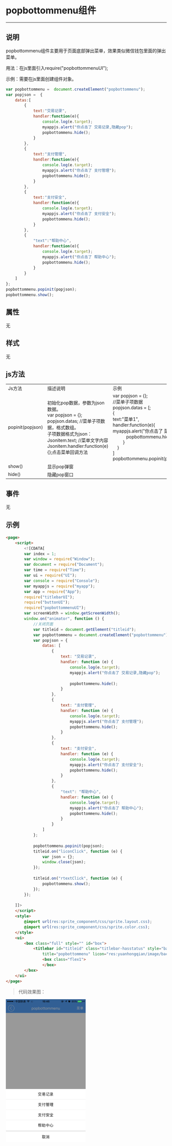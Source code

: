 # popbottommenu组件  

----------

<h2 id="cid_0">说明</h2>

popbottommenu组件主要用于页面底部弹出菜单，效果类似微信钱包里面的弹出菜单。  

用法：在js里面引入require("popbottommenuUI");  

示例：需要在js里面创建组件对象。  
   
```javascript
var popbottommenu =  document.createElement("popbottommenu");
var popjson =  {
    datas:[
        {
            text:"交易记录",
            handler:function(e){
                console.log(e.target);
                myappjs.alert("你点击了 交易记录,隐藏pop");
                popbottommenu.hide(); 
            }
        },
        {
            text:"支付管理",
            handler:function(e){
                console.log(e.target);
                myappjs.alert("你点击了 支付管理");
                popbottommenu.hide();
            }
        },
        {
            text:"支付安全",
            handler:function(e){
                console.log(e.target);
                myappjs.alert("你点击了 支付安全");
                popbottommenu.hide();
            }
        },
        {
            "text":"帮助中心",
            handler:function(e){
                console.log(e.target);
                myappjs.alert("你点击了 帮助中心");
                popbottommenu.hide();
            }
        }
    ]
};
popbottommenu.popinit(popjson);
popbottommenu.show(); 

``` 
  
<h2 id="cid_1">属性</h2>

无

 
<h2 id="cid_2">样式</h2>

无  

<h2 id="cid_3">js方法</h2>

<table>
   <tr>
      <td>Js方法</td>
      <td>描述说明</td>
      <td>示例</td>
   </tr>
   <tr>
     <td>popinit(popjson) </td>
	 <td>初始化pop数据，参数为json数据。<br/>
	var popjson = {};<br/>  
	popjson.datas; //菜单子项数据，格式数组。<br/>
	子项数据格式为json：<br/>
	Jsonitem.text; //菜单文字内容<br/>
	Jsonitem.handler:function(e){};点击菜单回调方法<br/>
	</td>
	 <td>var popjson = {};<br/>
//菜单子项数据<br/>
popjson.datas = [;<br/>
{<br/>
text:"菜单1", <br/>
handler:function(e){<br/>
myappjs.alert("你点击了 菜单1");<br/>
     &emsp;&emsp;&emsp;popbottommenu.hide();<br/>
   &emsp; &emsp;}<br/>
 &emsp;}<br/>
]<br/>
popbottommenu.popinit(popjson);
</td>
   </tr>
   <tr>
      <td>show()</td>
      <td>显示pop弹窗 </td>
      <td></td>
   </tr>
   <tr>
      <td>hide()</td>
      <td>隐藏pop窗口</td>
      <td></td>
   </tr>
 
</table>


<h2 id="cid_4">事件</h2>

无


<h2 id="cid_5">示例</h2>

```html
<page>
    <script>
        <![CDATA[
        var index = 1;
        var window = require("Window");
        var document = require("Document");
        var time = require("Time");
        var ui = require("UI");
        var console = require("Console");
        var myappjs = require("myapp");
        var app = require("App");
        require("titlebarUI");
        require("buttonUI");
        require("popbottommenuUI");
        var screenWidth = window.getScreenWidth();
        window.on("animator", function () {
            //关闭页面
            var titleid = document.getElement("titleid");
            var popbottommenu = document.createElement("popbottommenu");
            var popjson = {
                datas: [
                    {
                        text: "交易记录",
                        handler: function (e) {
                            console.log(e.target);
                            myappjs.alert("你点击了 交易记录,隐藏pop");

                            popbottommenu.hide();
                        }
                    },
                    {
                        text: "支付管理",
                        handler: function (e) {
                            console.log(e.target);
                            myappjs.alert("你点击了 支付管理");
                            popbottommenu.hide();
                        }
                    },
                    {
                        text: "支付安全",
                        handler: function (e) {
                            console.log(e.target);
                            myappjs.alert("你点击了 支付安全");
                            popbottommenu.hide();
                        }
                    },
                    {
                        "text": "帮助中心",
                        handler: function (e) {
                            console.log(e.target);
                            myappjs.alert("你点击了 帮助中心");
                            popbottommenu.hide();
                        }
                    }
                ]
            };

            popbottommenu.popinit(popjson);
            titleid.on("liconClick", function (e) {
                var json = {};
                window.close(json);
            });

            titleid.on("rtextClick", function (e) {
                popbottommenu.show();
            });
        });
 
    ]]>
    </script>
    <style>
        @import url(res:sprite_component/css/sprite.layout.css);
        @import url(res:sprite_component/css/sprite.color.css);
    </style>
    <ui>
        <box class="full" style="" id="box">
            <titlebar id="titleid" class="titlebar-hasstatus" style="background-color:#549FF7;title-color:#ffffff;right-color:#ffffff"
                title="popbottommenu" licon="res:yuanhongqian/image/back.png" rtext="菜单"></titlebar>
                <box class="flex1">
                </box>
        </box>
    </ui>
</page>
```

>代码效果图： 

<img width="250" src="image/fengzhuangzhujian_12.png" style="width:250;"/> 

